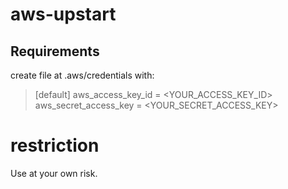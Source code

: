 # aws-upstart

## Requirements

create file at .aws/credentials
with: 
> [default]
> aws_access_key_id = <YOUR_ACCESS_KEY_ID>
> aws_secret_access_key = <YOUR_SECRET_ACCESS_KEY>



# restriction
Use at your own risk.